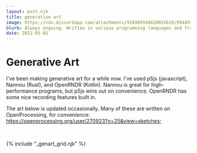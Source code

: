 ```yaml
---
layout: post.njk
title: generative art
image: https://cdn.discordapp.com/attachments/916989584620015619/994497664240586762/7_6_22_limit.gif
blurb: Always ongoing. Written in various programming languages and frameworks.
date: 2021-03-01
---
```

# Generative Art
I've been making generative art for a while now. I've used p5js (javascript), Nannou (Rust), and OpenRNDR (Kotlin). Nannou is great for high-performance programs, but p5js wins out on convenience. OpenRNDR has some nice recording features built in.

The art below is updated occasionally. Many of these are written on OpenProcessing, for convenience: https://openprocessing.org/user/270923?o=25&view=sketches;

<br/>

{% include "_genart_grid.njk" %}
